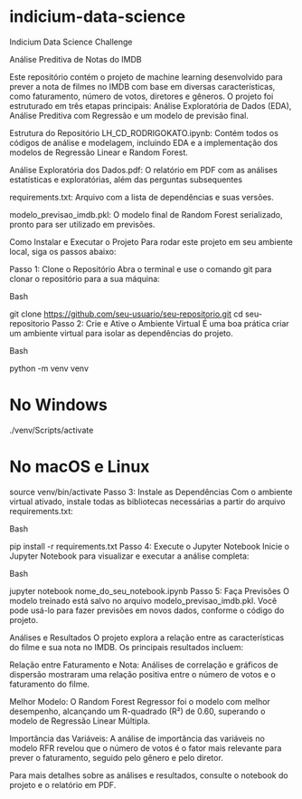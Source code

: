 # indicium-data-science
Indicium Data Science Challenge

Análise Preditiva de Notas do IMDB

Este repositório contém o projeto de machine learning desenvolvido para prever a nota de filmes no IMDB com base em diversas características, como faturamento, número de votos, diretores e gêneros. O projeto foi estruturado em três etapas principais: Análise Exploratória de Dados (EDA), Análise Preditiva com Regressão e um modelo de previsão final.

Estrutura do Repositório
LH_CD_RODRIGOKATO.ipynb: Contém todos os códigos de análise e modelagem, incluindo EDA e a implementação dos modelos de Regressão Linear e Random Forest.

Análise Exploratória dos Dados.pdf: O relatório em PDF com as análises estatísticas e exploratórias, além das perguntas subsequentes

requirements.txt: Arquivo com a lista de dependências e suas versões.

modelo_previsao_imdb.pkl: O modelo final de Random Forest serializado, pronto para ser utilizado em previsões.

Como Instalar e Executar o Projeto
Para rodar este projeto em seu ambiente local, siga os passos abaixo:

Passo 1: Clone o Repositório
Abra o terminal e use o comando git para clonar o repositório para a sua máquina:

Bash

git clone https://github.com/seu-usuario/seu-repositorio.git
cd seu-repositorio
Passo 2: Crie e Ative o Ambiente Virtual
É uma boa prática criar um ambiente virtual para isolar as dependências do projeto.

Bash

python -m venv venv
# No Windows
./venv/Scripts/activate
# No macOS e Linux
source venv/bin/activate
Passo 3: Instale as Dependências
Com o ambiente virtual ativado, instale todas as bibliotecas necessárias a partir do arquivo requirements.txt:

Bash

pip install -r requirements.txt
Passo 4: Execute o Jupyter Notebook
Inicie o Jupyter Notebook para visualizar e executar a análise completa:

Bash

jupyter notebook nome_do_seu_notebook.ipynb
Passo 5: Faça Previsões
O modelo treinado está salvo no arquivo modelo_previsao_imdb.pkl. Você pode usá-lo para fazer previsões em novos dados, conforme o código do projeto.

Análises e Resultados
O projeto explora a relação entre as características do filme e sua nota no IMDB. Os principais resultados incluem:

Relação entre Faturamento e Nota: Análises de correlação e gráficos de dispersão mostraram uma relação positiva entre o número de votos e o faturamento do filme.

Melhor Modelo: O Random Forest Regressor foi o modelo com melhor desempenho, alcançando um R-quadrado (R²) de 0.60, superando o modelo de Regressão Linear Múltipla.

Importância das Variáveis: A análise de importância das variáveis no modelo RFR revelou que o número de votos é o fator mais relevante para prever o faturamento, seguido pelo gênero e pelo diretor.

Para mais detalhes sobre as análises e resultados, consulte o notebook do projeto e o relatório em PDF.
